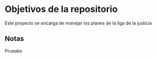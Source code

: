 # Objetivos de la repositorio

Este proyecto se encarga de manejar los planes de la liga de la justicia

## Notas
Prueabs